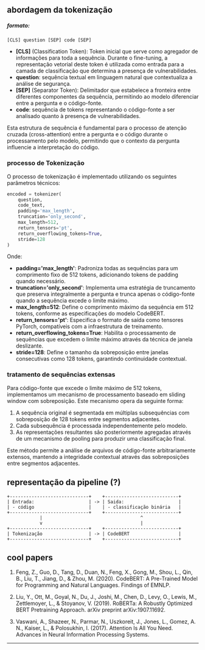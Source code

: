 ## abordagem da tokenização

##### formato:

```
[CLS] question [SEP] code [SEP]
```

- **[CLS]** (Classification Token): Token inicial que serve como agregador de informações para toda a sequência. Durante o fine-tuning, a representação vetorial deste token é utilizada como entrada para a camada de classificação que determina a presença de vulnerabilidades.
- **question**: sequência textual em linguagem natural que contextualiza a análise de segurança.
- **[SEP]** (Separator Token): Delimitador que estabelece a fronteira entre diferentes componentes da sequência, permitindo ao modelo diferenciar entre a pergunta e o código-fonte.
- **code**: sequência de tokens representando o código-fonte a ser analisado quanto à presença de vulnerabilidades.

Esta estrutura de sequência é fundamental para o processo de atenção cruzada (cross-attention) entre a pergunta e o código durante o processamento pelo modelo, permitindo que o contexto da pergunta influencie a interpretação do código.

### processo de Tokenização

O processo de tokenização é implementado utilizando os seguintes parâmetros técnicos:

```python
encoded = tokenizer(
    question,
    code_text,
    padding='max_length',
    truncation='only_second',
    max_length=512,
    return_tensors='pt',
    return_overflowing_tokens=True,
    stride=128
)
```

Onde:

- **padding='max_length'**: Padroniza todas as sequências para um comprimento fixo de 512 tokens, adicionando tokens de padding quando necessário.
- **truncation='only_second'**: Implementa uma estratégia de truncamento que preserva integralmente a pergunta e trunca apenas o código-fonte quando a sequência excede o limite máximo.
- **max_length=512**: Define o comprimento máximo da sequência em 512 tokens, conforme as especificações do modelo CodeBERT.
- **return_tensors='pt'**: Especifica o formato de saída como tensores PyTorch, compatíveis com a infraestrutura de treinamento.
- **return_overflowing_tokens=True**: Habilita o processamento de sequências que excedem o limite máximo através da técnica de janela deslizante.
- **stride=128**: Define o tamanho da sobreposição entre janelas consecutivas como 128 tokens, garantindo continuidade contextual.

### tratamento de sequências extensas

Para código-fonte que excede o limite máximo de 512 tokens, implementamos um mecanismo de processamento baseado em sliding window com sobreposição. Este mecanismo opera da seguinte forma:

1. A sequência original é segmentada em múltiplas subsequências com sobreposição de 128 tokens entre segmentos adjacentes.
2. Cada subsequência é processada independentemente pelo modelo.
3. As representações resultantes são posteriormente agregadas através de um mecanismo de pooling para produzir uma classificação final.

Este método permite a análise de arquivos de código-fonte arbitrariamente extensos, mantendo a integridade contextual através das sobreposições entre segmentos adjacentes.



## representação da pipeline (?)

```
+-----------------------------+    +---------------------------+
| Entrada:                    | -> | Saida:                    |
| - código                    |    | - classificação binária   |                
+-----------------------------+    +---------------------------+
            |                                    ^
            v                                    |
+-----------------------------+    +---------------------------+
| Tokenização                 | -> | CodeBERT                  |          
+-----------------------------+    +---------------------------+
```



## cool papers

1. Feng, Z., Guo, D., Tang, D., Duan, N., Feng, X., Gong, M., Shou, L., Qin, B., Liu, T., Jiang, D., & Zhou, M. (2020). CodeBERT: A Pre-Trained Model for Programming and Natural Languages. Findings of EMNLP.

2. Liu, Y., Ott, M., Goyal, N., Du, J., Joshi, M., Chen, D., Levy, O., Lewis, M., Zettlemoyer, L., & Stoyanov, V. (2019). RoBERTa: A Robustly Optimized BERT Pretraining Approach. arXiv preprint arXiv:1907.11692.

3. Vaswani, A., Shazeer, N., Parmar, N., Uszkoreit, J., Jones, L., Gomez, A. N., Kaiser, L., & Polosukhin, I. (2017). Attention Is All You Need. Advances in Neural Information Processing Systems.

---

